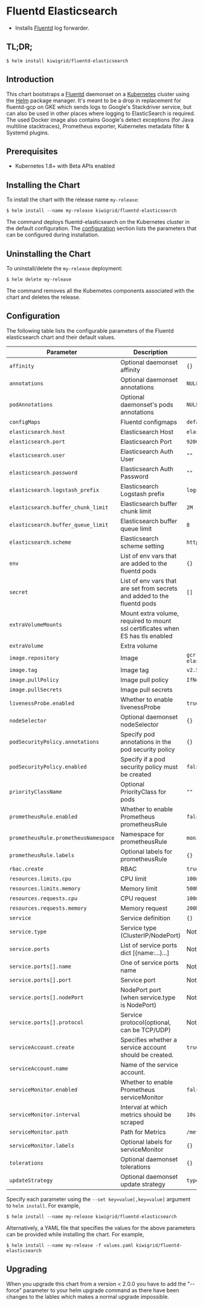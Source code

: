# Fluentd Elasticsearch

-   Installs [Fluentd](https://www.fluentd.org/) log forwarder.

## TL;DR;

```console
$ helm install kiwigrid/fluentd-elasticsearch
```

## Introduction

This chart bootstraps a [Fluentd](https://www.fluentd.org/) daemonset on a [Kubernetes](http://kubernetes.io) cluster using the [Helm](https://helm.sh) package manager.
It's meant to be a drop in replacement for fluentd-gcp on GKE which sends logs to Google's Stackdriver service, but can also be used in other places where logging to ElasticSearch is required.
The used Docker image also contains Google's detect exceptions (for Java multiline stacktraces), Prometheus exporter, Kubernetes metadata filter & Systemd plugins.

## Prerequisites

-   Kubernetes 1.8+ with Beta APIs enabled

## Installing the Chart

To install the chart with the release name `my-release`:

```console
$ helm install --name my-release kiwigrid/fluentd-elasticsearch
```

The command deploys fluentd-elasticsearch on the Kubernetes cluster in the default configuration. The [configuration](#configuration) section lists the parameters that can be configured during installation.

## Uninstalling the Chart

To uninstall/delete the `my-release` deployment:

```console
$ helm delete my-release
```

The command removes all the Kubernetes components associated with the chart and deletes the release.

## Configuration

The following table lists the configurable parameters of the Fluentd elasticsearch chart and their default values.

| Parameter                            | Description                                                                    | Default                                |
| ------------------------------------ | ------------------------------------------------------------------------------ | -------------------------------------- |
| `affinity`                           | Optional daemonset affinity                                                    | `{}`                                   |
| `annotations`                        | Optional daemonset annotations                                                 | `NULL`                                 |
| `podAnnotations`                     | Optional daemonset's pods annotations                                          | `NULL`                                 |
| `configMaps`                         | Fluentd configmaps                                                             | `default conf files`                   |
| `elasticsearch.host`                 | Elasticsearch Host                                                             | `elasticsearch-client`                 |
| `elasticsearch.port`                 | Elasticsearch Port                                                             | `9200`                                 |
| `elasticsearch.user`                 | Elasticsearch Auth User                                                        | `""`                                   |
| `elasticsearch.password`             | Elasticsearch Auth Password                                                    | `""`                                   |
| `elasticsearch.logstash_prefix`      | Elasticsearch Logstash prefix                                                  | `logstash`                             |
| `elasticsearch.buffer_chunk_limit`   | Elasticsearch buffer chunk limit                                               | `2M`                                   |
| `elasticsearch.buffer_queue_limit`   | Elasticsearch buffer queue limit                                               | `8`                                    |
| `elasticsearch.scheme`               | Elasticsearch scheme setting                                                   | `http`                                 |
| `env`                                | List of env vars that are added to the fluentd pods                            | `{}`                                   |
| `secret`                             | List of env vars that are set from secrets and added to the fluentd pods       | `[]`                                   |
| `extraVolumeMounts`                  | Mount extra volume, required to mount ssl certificates when ES has tls enabled |                                        |
| `extraVolume`                        | Extra volume                                                                   |                                        |
| `image.repository`                   | Image                                                                          | `gcr.io/fluentd-elasticsearch/fluentd` |
| `image.tag`                          | Image tag                                                                      | `v2.5.0`                               |
| `image.pullPolicy`                   | Image pull policy                                                              | `IfNotPresent`                         |
| `image.pullSecrets`                  | Image pull secrets                                                             |                                        |
| `livenessProbe.enabled`              | Whether to enable livenessProbe                                                | `true`                                 |
| `nodeSelector`                       | Optional daemonset nodeSelector                                                | `{}`                                   |
| `podSecurityPolicy.annotations`      | Specify pod annotations in the pod security policy                             | `{}`                                   |
| `podSecurityPolicy.enabled`          | Specify if a pod security policy must be created                               | `false`                                |
| `priorityClassName`                  | Optional PriorityClass for pods                                                | `""`                                   |
| `prometheusRule.enabled`             | Whether to enable Prometheus prometheusRule                                    | `false`                                |
| `prometheusRule.prometheusNamespace` | Namespace for prometheusRule                                                   | `monitoring`                           |
| `prometheusRule.labels`              | Optional labels for prometheusRule                                             | `{}`                                   |
| `rbac.create`                        | RBAC                                                                           | `true`                                 |
| `resources.limits.cpu`               | CPU limit                                                                      | `100m`                                 |
| `resources.limits.memory`            | Memory limit                                                                   | `500Mi`                                |
| `resources.requests.cpu`             | CPU request                                                                    | `100m`                                 |
| `resources.requests.memory`          | Memory request                                                                 | `200Mi`                                |
| `service`                            | Service definition                                                             | `{}`                                   |
| `service.type`                       | Service type (ClusterIP/NodePort)                                              | Not Set                                |
| `service.ports`                      | List of service ports dict [{name:...}...]                                     | Not Set                                |
| `service.ports[].name`               | One of service ports name                                                      | Not Set                                |
| `service.ports[].port`               | Service port                                                                   | Not Set                                |
| `service.ports[].nodePort`           | NodePort port (when service.type is NodePort)                                  | Not Set                                |
| `service.ports[].protocol`           | Service protocol(optional, can be TCP/UDP)                                     | Not Set                                |
| `serviceAccount.create`              | Specifies whether a service account should be created.                         | `true`                                 |
| `serviceAccount.name`                | Name of the service account.                                                   |                                        |
| `serviceMonitor.enabled`             | Whether to enable Prometheus serviceMonitor                                    | `false`                                |
| `serviceMonitor.interval`            | Interval at which metrics should be scraped                                    | `10s`                                  |
| `serviceMonitor.path`                | Path for Metrics                                                               | `/metrics`                             |
| `serviceMonitor.labels`              | Optional labels for serviceMonitor                                             | `{}`                                   |
| `tolerations`                        | Optional daemonset tolerations                                                 | `{}`                                   |
| `updateStrategy`                     | Optional daemonset update strategy                                             | `type: RollingUpdate`                  |

Specify each parameter using the `--set key=value[,key=value]` argument to `helm install`. For example,

```console
$ helm install --name my-release kiwigrid/fluentd-elasticsearch
```

Alternatively, a YAML file that specifies the values for the above parameters can be provided while installing the chart. For example,

```console
$ helm install --name my-release -f values.yaml kiwigrid/fluentd-elasticsearch
```

## Upgrading

When you upgrade this chart from a version &lt; 2.0.0 you have to add the "--force" parameter to your helm upgrade command as there have been changes to the lables which makes a normal upgrade impossible.
